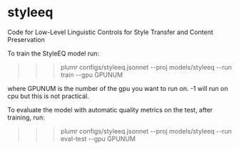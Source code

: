 # styleeq
Code for Low-Level Linguistic Controls for Style Transfer and Content Preservation

To train the StyleEQ model run:

>>> plumr configs/styleeq.jsonnet --proj models/styleeq --run train --gpu GPUNUM

where GPUNUM is the number of the gpu you want to run on. -1 will run on cpu
but this is not practical. 

To evaluate the model with automatic quality metrics on the test, after 
training, run: 

>>> plumr configs/styleeq.jsonnet --proj models/styleeq --run eval-test --gpu GPUNUM
